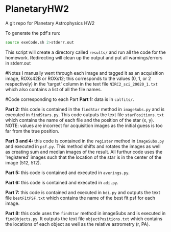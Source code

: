 # PlanetaryHW2
A git repo for Planetary Astrophysics HW2

To generate the pdf's run:
```bash
source exeCode.sh 2>stderr.out
```
This script will create a directory called `results/` and run all the code for the homework. Redirecting will clean up the output and put all warnings/errors in stderr.out

#Notes
I manually went through each image and tagged it as an acquisition image, ROXs42B or ROXs12; this corresponds to the values (0, 1, or 2 respectively) in the 'target' column in the text file `NIRC2_sci_20020_1.txt` which also contains a list of all the file names. 

#Code corresponding to each Part
**Part 1:** data is in `calfits/`.

**Part 2:** this code is contained in the `findStar` method in `imageSubs.py` and is executed in `findStars.py`. This code outputs the text file `starPositions.txt` which contains the name of each file and the position of the star (x, y). NOTE: values are incorrect for acquisition images as the initial guess is too far from the true position. 

**Part 3 and 4:** this code is contained in the `register` method in `imageSubs.py` and executed in `psf.py`. This method shifts and rotates the images as well as creating sum and median images of the result. All furthur code uses the 'registered' images such that the location of the star is in the center of the image (512, 512).

**Part 5:** this code is contained and executed in `averings.py`.

**Part 6:** this code is contained and executed in `adi.py`.

**Part 7:** this code is contained and executed in `bdi.py` and outputs the text file `bestFitPSF.txt` which contains the name of the best fit psf for each image.

**Part 8:** this code uses the `findStar` method in imageSubs and is executed in `findObjects.py`. It outputs the text file `objectPositions.txt` which contains the locations of each object as well as the relative astrometry (r, PA).
